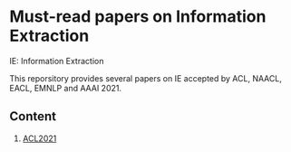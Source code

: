 # Must-read papers on Information Extraction 
IE: Information Extraction

This reporsitory provides several papers on IE accepted by ACL, NAACL, EACL, EMNLP and AAAI 2021. 

## Content

1. [ACL2021]()
